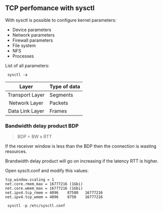 ## TCP perfomance with sysctl

With sysctl is possible to configure kernel parameters:

- Device parameters         
- Network parameters
- Firewall parameters   
- File system
- NFS
- Processes

List of all parameters:

<code> sysctl -a </code>


| Layer | Type of data |
|:---------------:|----------|
| Transport Layer | Segments |
| Network Layer   | Packets  |
| Data Link Layer | Frames   |

### Bandwidth delay product BDP

> BDP = BW x RTT

If the receiver window is less than the BDP then the connection is wasting resources.

Brandwidth delay product will go on increasing if the latency RTT is higher.

Open sysclt.conf and modify this values:

    tcp_window.scaling = 1
    net.core.rmem_max = 16777216 (1Gbi)
    net.core.wmem_max = 16777216 (1Gbi)
    net.ipv4.tcp_rmem = 4096    87580   16777216
    net.ipv4.tcp_wmem = 4096    8750    16777216

<code> sysctl -p /etc/sysctl.conf </code>
